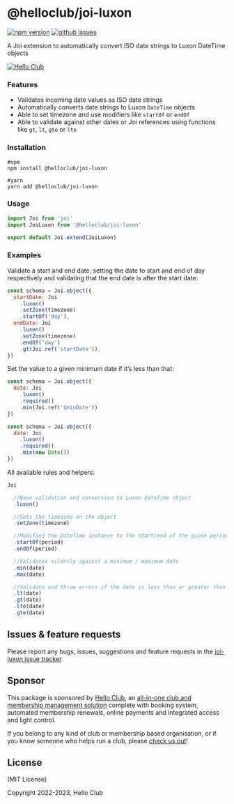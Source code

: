 # @helloclub/joi-luxon

[![npm version](https://img.shields.io/npm/v/@helloclub/joi-luxon.svg)](https://www.npmjs.com/package/@helloclub/joi-luxon)
[![github issues](https://img.shields.io/github/issues/helloclub/joi-luxon.svg)](https://github.com/helloclub/joi-luxon/issues)


A Joi extension to automatically convert ISO date strings to Luxon DateTime objects

[![Hello Club](https://helloclub.com/images/logo/logo-text.svg)](https://helloclub.com/?source=github)

### Features
- Validates incoming date values as ISO date strings
- Automatically converts date strings to Luxon `DateTime` objects
- Able to set timezone and use modifiers like `startOf` or `endOf`
- Able to validate against other dates or Joi references using functions like `gt`, `lt`, `gte` or `lte`

### Installation

```shell
#npm
npm install @helloclub/joi-luxon

#yarn
yarn add @helloclub/joi-luxon
```

### Usage
```js
import Joi from 'joi'
import JoiLuxon from '@helloclub/joi-luxon'

export default Joi.extend(JoiLuxon)
```

### Examples

Validate a start and end date, setting the date to start and end of day respectively and validating that the end date is after the start date:

```js
const schema = Joi.object({
  startDate: Joi
    .luxon()
    .setZone(timezone)
    .startOf('day'),
  endDate: Joi
    .luxon()
    .setZone(timezone)
    .endOf('day')
    .gt(Joi.ref('startDate')),
})
```

Set the value to a given minimum date if it’s less than that:

```js
const schema = Joi.object({
  date: Joi
    .luxon()
    .required()
    .min(Joi.ref('$minDate'))
})

const schema = Joi.object({
  date: Joi
    .luxon()
    .required()
    .min(new Date())
})
```

All available rules and helpers:

```js
Joi

  //Base validation and conversion to Luxon DateTime object
  .luxon()

  //Sets the timezone on the object
  .setZone(timezone)

  //Modified the DateTime instance to the start/end of the given period
  .startOf(period)
  .endOf(period)

  //Validates silently against a minimum / maximum date
  .min(date)
  .max(date)

  //Validate and throw errors if the date is less than or greater than a reference date
  .lt(date)
  .gt(date)
  .lte(date)
  .gte(date)
```

## Issues & feature requests

Please report any bugs, issues, suggestions and feature requests in the [joi-luxon issue tracker](https://github.com/helloclub/joi-luxon/issues).

## Sponsor

This package is sponsored by [Hello Club](https://helloclub.com?source=github), an [all-in-one club and membership management solution](https://helloclub.com?source=github) complete with booking system, automated membership renewals, online payments and integrated access and light control. 

If you belong to any kind of club or membership based organisation, or if you know someone who helps run a club, please [check us out](https://helloclub.com?source=github)!

## License

(MIT License)

Copyright 2022-2023, Hello Club
